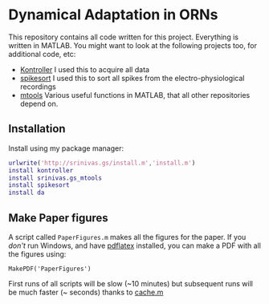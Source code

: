 # Dynamical Adaptation in ORNs

This repository contains all code written for this project. Everything is written in MATLAB. You might want to look at the following projects too, for additional code, etc:

* [Kontroller](https://github.com/sg-s/kontroller) I used this to acquire all data
* [spikesort](https://github.com/sg-s/spikesort) I used this to sort all spikes from the electro-physiological recordings
* [mtools](https://github.com/sg-s/srinivas.gs_mtools) Various useful functions in MATLAB, that all other repositories depend on.

## Installation

Install using my package manager:

```matlab
urlwrite('http://srinivas.gs/install.m','install.m')
install kontroller
install srinivas.gs_mtools
install spikesort
install da
```

## Make Paper figures

A script called `PaperFigures.m` makes all the figures for the paper. If you *don't* run Windows, and have [pdflatex](http://www.math.rug.nl/~trentelman/jacob/pdflatex/pdflatex.html) installed, you can make a PDF with all the figures using:

```
MakePDF('PaperFigures')
```

First runs of all scripts will be slow (~10 minutes) but subsequent runs will be much faster (~ seconds) thanks to [cache.m](https://github.com/sg-s/srinivas.gs_mtools/blob/master/docs/cache.md)

